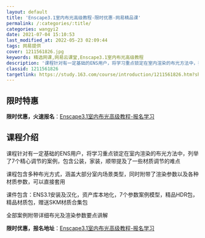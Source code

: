 ```yaml
---
layout: default
title: 'Enscape3.1室内布光高级教程-限时优惠-网易精品课'
permalink: /:categories/:title/
categories: wangyi2
date: 2021-07-04 15:10:53
last_modified_at: 2022-05-23 02:09:44
tags: 网易提供
cover: 1211561826.jpg
keywords: 精选网课,网易云课堂,Enscape3.1室内布光高级教程
description: '课程针对有一定基础的ENS用户，将学习重点锁定在室内渲染的布光方法中，列举了7个精心调节的案例，包含公装，家装，顺带提及'
classid: 1211561826
targetlink: https://study.163.com/course/introduction/1211561826.htm?share=1&shareId=1025206652&utm_campaign=share&utm_medium=iphoneShare&utm_source=&utm_u=1025206652
---
```


## 限时特惠

**限时优惠，火速报名**：[Enscape3.1室内布光高级教程-报名学习](https://study.163.com/course/introduction/1211561826.htm?share=1&shareId=1025206652&utm_campaign=share&utm_medium=iphoneShare&utm_source=&utm_u=1025206652)

## 课程介绍

课程针对有一定基础的ENS用户，将学习重点锁定在室内渲染的布光方法中，列举了7个精心调节的案例，包含公装，家装，顺带提及了一些材质调节的难点

课程包含多种布光方式，涵盖大部分室内场景类型，同时附带了渲染参数以及各种材质参数，可以直接套用

课件包含：ENS3.1安装及汉化，资产库本地化，7个参数案例模型，精品HDR包，精品材质包，赠送SKM材质合集包

全部案例附带详细布光及渲染参数要点讲解

**限时优惠，报名地址**：[Enscape3.1室内布光高级教程-报名学习](https://study.163.com/course/introduction/1211561826.htm?share=1&shareId=1025206652&utm_campaign=share&utm_medium=iphoneShare&utm_source=&utm_u=1025206652)

